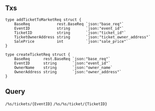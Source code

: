 ## Txs

```golang
type addTicketToMarketReq struct {
	BaseReq            rest.BaseReq `json:"base_req"`
	EventID            string       `json:"event_id"`
	TicketID           string       `json:"ticket_id"`
	TicketOwnerAddress string       `json:"ticket_owner_address"`
	SalePrice          int          `json:"sale_price"`
}
```

```golang
type createTicketReq struct {
	BaseReq      rest.BaseReq `json:"base_req"`
	EventID      string       `json:"event_id"`
	OwnerName    string       `json:"owner_name`
	OwnerAddress string       `json:"owner_address"`
}
```

## Query

`/%s/tickets/{EventID}`
`/%s/%s/ticket/{TicketID}`
